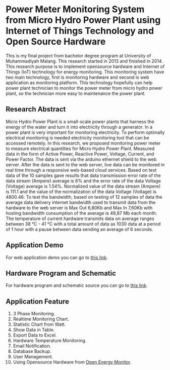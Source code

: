 # Power Meter Monitoring System from Micro Hydro Power Plant using Internet of Things Technology and Open Source Hardware


This is my final project from bachelor degree program at University of Muhammadiyah Malang. This research started in 2013 and finished in 2014. This research purpose is to implement opensource hardware and Internet of Things (IoT) technology for energy monitoring. This monitoring system have two main technology, first is monitoring hardware and second is web application as monitoring platform. This technology hopefully can help power plant technician to monitor the power meter from micro hydro power plant, so the technician more easy to maintenance the power plant.


## Research Abstract
Micro Hydro Power Plant is a small-scale power plants that harness the energy of the water and turn it into electricity through a generator. In a power plant is very important for monitoring electricity. To perform optimally electrical monitoring is needed electricity monitoring tool that can be accessed remotely. In this research, we proposed monitoring power meter to measure electrical quantities for Micro Hydro Power Plant. Measured data in the form of Active Power, Reactive Power, Voltage, Current, and Power Factor. The data is sent via the arduino ethernet shield to the web server. After the data is sent to the web server, live data can be monitored in real time through a responsive web-based cloud services. Based on test data of the 10 samples gave results that data transmission error rate of the data stream (Ampere) average is 6% and the error rate of the data Voltage (Voltage) average is 1.54%. Normalized value of the data stream (Ampere) is 111.1 and the value of the normalization of the data Voltage (Voltage) is 4800.46. To test the bandwidth, based on testing of 12 samples of data the average data delivery internet bandwidth used to transmit data from the hardware to the web server is Max Out 6,80Kb and Max In 7,60Kb with hosting bandwidth consumption of the average is 49,87 Mb each month. The temperature of current hardware transmits data on average ranges between 38 °C - 41 °C with a total amount of data as 1030 data at a period of 1 hour with a pause between data sending an average of 6 seconds.


## Application Demo
For web application demo you can go to [this link](http://www.ummenergy.com/ "Platform IoT Monitoring").


## Hardware Program and Schematic
For hardware program and schematic source you can go to [this link](http://www.ummenergy.com/arduino/ "Hardware IoT Monitoring").


## Application Feature
1. 3 Phase Monitoring.
2. Realtime Monitoring Chart.
3. Statistic Chart from Watt.
4. Show Data in Table.
5. Export Data to Excel.
6. Hardware Temperature Monitoring.
7. Email Notification.
8. Database Backup.
9. User Management.
10. Using Opensource Hardware from [Open Energy Monitor](https://openenergymonitor.org/ "Open Energy Monitor").